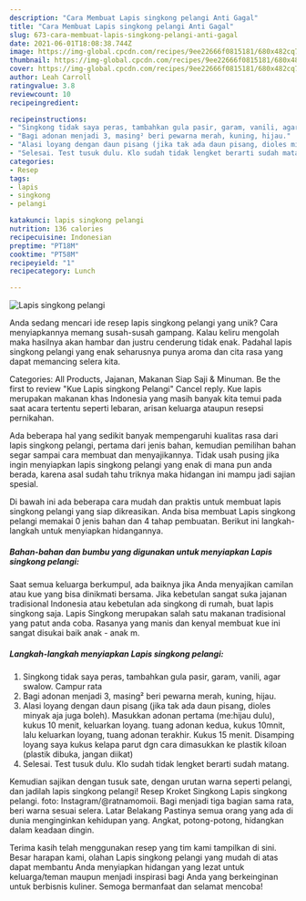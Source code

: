 ```yaml
---
description: "Cara Membuat Lapis singkong pelangi Anti Gagal"
title: "Cara Membuat Lapis singkong pelangi Anti Gagal"
slug: 673-cara-membuat-lapis-singkong-pelangi-anti-gagal
date: 2021-06-01T18:08:38.744Z
image: https://img-global.cpcdn.com/recipes/9ee22666f0815181/680x482cq70/lapis-singkong-pelangi-foto-resep-utama.jpg
thumbnail: https://img-global.cpcdn.com/recipes/9ee22666f0815181/680x482cq70/lapis-singkong-pelangi-foto-resep-utama.jpg
cover: https://img-global.cpcdn.com/recipes/9ee22666f0815181/680x482cq70/lapis-singkong-pelangi-foto-resep-utama.jpg
author: Leah Carroll
ratingvalue: 3.8
reviewcount: 10
recipeingredient:

recipeinstructions:
- "Singkong tidak saya peras, tambahkan gula pasir, garam, vanili, agar swalow. Campur rata"
- "Bagi adonan menjadi 3, masing² beri pewarna merah, kuning, hijau."
- "Alasi loyang dengan daun pisang (jika tak ada daun pisang, dioles minyak aja juga boleh). Masukkan adonan pertama (me:hijau dulu), kukus 10 menit, keluarkan loyang. tuang adonan kedua, kukus 10mnit, lalu keluarkan loyang, tuang adonan terakhir. Kukus 15 menit. Disamping loyang saya kukus kelapa parut dgn cara dimasukkan ke plastik kiloan (plastik dibuka, jangan diikat)"
- "Selesai. Test tusuk dulu. Klo sudah tidak lengket berarti sudah matang."
categories:
- Resep
tags:
- lapis
- singkong
- pelangi

katakunci: lapis singkong pelangi 
nutrition: 136 calories
recipecuisine: Indonesian
preptime: "PT18M"
cooktime: "PT58M"
recipeyield: "1"
recipecategory: Lunch

---
```



![Lapis singkong pelangi](https://img-global.cpcdn.com/recipes/9ee22666f0815181/680x482cq70/lapis-singkong-pelangi-foto-resep-utama.jpg)

Anda sedang mencari ide resep lapis singkong pelangi yang unik? Cara menyiapkannya memang susah-susah gampang. Kalau keliru mengolah maka hasilnya akan hambar dan justru cenderung tidak enak. Padahal lapis singkong pelangi yang enak seharusnya punya aroma dan cita rasa yang dapat memancing selera kita.

Categories: All Products, Jajanan, Makanan Siap Saji &amp; Minuman. Be the first to review &#34;Kue Lapis singkong Pelangi&#34; Cancel reply. Kue lapis merupakan makanan khas Indonesia yang masih banyak kita temui pada saat acara tertentu seperti lebaran, arisan keluarga ataupun resepsi pernikahan.

Ada beberapa hal yang sedikit banyak mempengaruhi kualitas rasa dari lapis singkong pelangi, pertama dari jenis bahan, kemudian pemilihan bahan segar sampai cara membuat dan menyajikannya. Tidak usah pusing jika ingin menyiapkan lapis singkong pelangi yang enak di mana pun anda berada, karena asal sudah tahu triknya maka hidangan ini mampu jadi sajian spesial.


Di bawah ini ada beberapa cara mudah dan praktis untuk membuat lapis singkong pelangi yang siap dikreasikan. Anda bisa membuat Lapis singkong pelangi memakai 0 jenis bahan dan 4 tahap pembuatan. Berikut ini langkah-langkah untuk menyiapkan hidangannya.

<!--inarticleads1-->

##### Bahan-bahan dan bumbu yang digunakan untuk menyiapkan Lapis singkong pelangi:



Saat semua keluarga berkumpul, ada baiknya jika Anda menyajikan camilan atau kue yang bisa dinikmati bersama. Jika kebetulan sangat suka jajanan tradisional Indonesia atau kebetulan ada singkong di rumah, buat lapis singkong saja. Lapis Singkong merupakan salah satu makanan tradisional yang patut anda coba. Rasanya yang manis dan kenyal membuat kue ini sangat disukai baik anak - anak m. 

<!--inarticleads2-->

##### Langkah-langkah menyiapkan Lapis singkong pelangi:

1. Singkong tidak saya peras, tambahkan gula pasir, garam, vanili, agar swalow. Campur rata
1. Bagi adonan menjadi 3, masing² beri pewarna merah, kuning, hijau.
1. Alasi loyang dengan daun pisang (jika tak ada daun pisang, dioles minyak aja juga boleh). Masukkan adonan pertama (me:hijau dulu), kukus 10 menit, keluarkan loyang. tuang adonan kedua, kukus 10mnit, lalu keluarkan loyang, tuang adonan terakhir. Kukus 15 menit. Disamping loyang saya kukus kelapa parut dgn cara dimasukkan ke plastik kiloan (plastik dibuka, jangan diikat)
1. Selesai. Test tusuk dulu. Klo sudah tidak lengket berarti sudah matang.


Kemudian sajikan dengan tusuk sate, dengan urutan warna seperti pelangi, dan jadilah lapis singkong pelangi! Resep Kroket Singkong Lapis singkong pelangi. foto: Instagram/@ratnamomoii. Bagi menjadi tiga bagian sama rata, beri warna sesuai selera. Latar Belakang Pastinya semua orang yang ada di dunia menginginkan kehidupan yang. Angkat, potong-potong, hidangkan dalam keadaan dingin. 

Terima kasih telah menggunakan resep yang tim kami tampilkan di sini. Besar harapan kami, olahan Lapis singkong pelangi yang mudah di atas dapat membantu Anda menyiapkan hidangan yang lezat untuk keluarga/teman maupun menjadi inspirasi bagi Anda yang berkeinginan untuk berbisnis kuliner. Semoga bermanfaat dan selamat mencoba!
